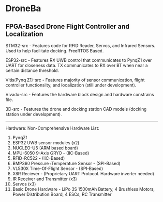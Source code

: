 # DroneBa
FPGA-Based Drone Flight Controller and Localization
--------------------------------------------------------
STM32-src - Features code for RFID Reader, Servos, and Infrared Sensors. Used to help facilitate docking. FreeRTOS Based.

ESP32-src - Features RX UWB control that communicates to PynqZ1 over UART for closeness data. TX communicates to RX over BT when near a certain distance threshold. 

Vitis(Pynq Z1)-src - Features majority of sensor communication, flight controller functionality, and localization (still under development).

Vivado-src - Features the hardware block design and hardware constrains file.

3D-src - Features the drone and docking station CAD models (docking station under development).

-------------------------------------------------------
Hardware:
  Non-Comprehensive Hardware List:
  1) PynqZ1
  2) ESP32 UWB sensor modules (x2)
  3) NUCLEO-U5 (ARM based board)
  4) MPU-6050 9-Axis GRYO - (IIC-Based)
  5) RFID-RC522 - (IIC-Based)
  6) BMP390 Pressure+Temperature Sensor - (SPI-Based)
  7) VL530X Time-Of-Flight Sensor - (SPI-Based)
  8) X8R Reciever - (Proprietary UART Protocol. Hardware inverter needed)
  9) IR Receiver and Transmitter (x3)
  10) Servos (x3)
  11) Basic Drone Hardware - LiPo 3S 1500mAh Battery, 4 Brushless Motors, Power Distribution Board, 4 ESCs, RC Transmitter
